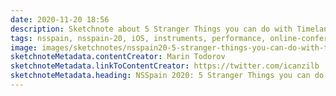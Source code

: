 ```yaml
---
date: 2020-11-20 18:56
description: Sketchnote about 5 Stranger Things you can do with Timelane
tags: nsspain, nsspain-20, iOS, instruments, performance, online-conference
image: images/sketchnotes/nsspain20-5-stranger-things-you-can-do-with-timelane-small.jpg
sketchnoteMetadata.contentCreator: Marin Todorov
sketchnoteMetadata.linkToContentCreator: https://twitter.com/icanzilb
sketchnoteMetadata.heading: NSSpain 2020: 5 Stranger Things you can do with Timelane
---
```

